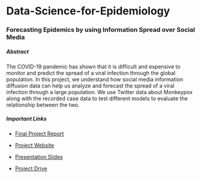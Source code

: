 # Data-Science-for-Epidemiology

### Forecasting Epidemics by using Information Spread over Social Media

##### Abstract
The COVID-19 pandemic has shown that it is difficult and expensive to monitor and predict the spread of a viral infection through the global population. In this project, we understand how social media information diffusion data can help us analyze and forecast the spread of a viral infection through a large population. We use Twitter data about Monkeypox along with the recorded case data to test different models to evaluate the relationship between the two.

##### Important Links
* [Final Project Report](https://drive.google.com/file/d/1KSrIbqupPm6eB6fDBq9o_6h3aArktUn-/view)
* [Project Website](https://sites.google.com/view/epi-project/)
* [Presentation Slides](https://drive.google.com/file/d/1-6BVZSwibWF9C6UZ0iZyL0-lic03Q_8G/view)



* [Project Drive](https://drive.google.com/drive/folders/1Ykqt1PIHL2pYIwlkz--iyH6H9YTe4c43?usp=sharing)
